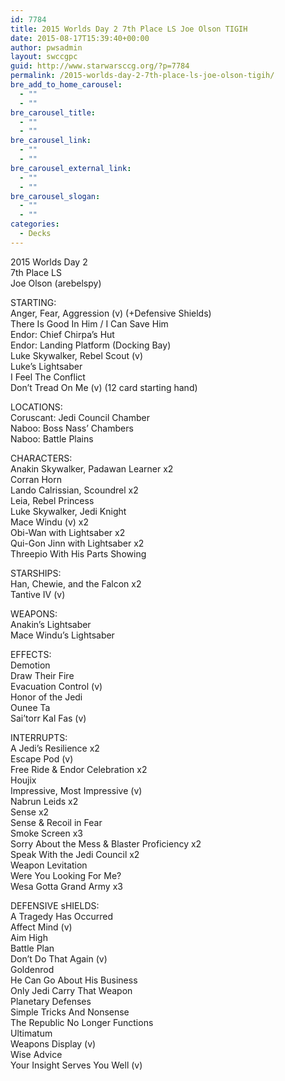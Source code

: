 ```yaml
---
id: 7784
title: 2015 Worlds Day 2 7th Place LS Joe Olson TIGIH
date: 2015-08-17T15:39:40+00:00
author: pwsadmin
layout: swccgpc
guid: http://www.starwarsccg.org/?p=7784
permalink: /2015-worlds-day-2-7th-place-ls-joe-olson-tigih/
bre_add_to_home_carousel:
  - ""
  - ""
bre_carousel_title:
  - ""
  - ""
bre_carousel_link:
  - ""
  - ""
bre_carousel_external_link:
  - ""
  - ""
bre_carousel_slogan:
  - ""
  - ""
categories:
  - Decks
---
```

2015 Worlds Day 2  
7th Place LS  
Joe Olson (arebelspy)

STARTING:  
Anger, Fear, Aggression (v) (+Defensive Shields)  
There Is Good In Him / I Can Save Him  
Endor: Chief Chirpa&#8217;s Hut  
Endor: Landing Platform (Docking Bay)  
Luke Skywalker, Rebel Scout (v)  
Luke&#8217;s Lightsaber  
I Feel The Conflict  
Don&#8217;t Tread On Me (v) (12 card starting hand)

LOCATIONS:  
Coruscant: Jedi Council Chamber  
Naboo: Boss Nass&#8217; Chambers  
Naboo: Battle Plains

CHARACTERS:  
Anakin Skywalker, Padawan Learner x2  
Corran Horn  
Lando Calrissian, Scoundrel x2  
Leia, Rebel Princess  
Luke Skywalker, Jedi Knight  
Mace Windu (v) x2  
Obi-Wan with Lightsaber x2  
Qui-Gon Jinn with Lightsaber x2  
Threepio With His Parts Showing

STARSHIPS:  
Han, Chewie, and the Falcon x2  
Tantive IV (v)

WEAPONS:  
Anakin&#8217;s Lightsaber  
Mace Windu&#8217;s Lightsaber

EFFECTS:  
Demotion  
Draw Their Fire  
Evacuation Control (v)  
Honor of the Jedi  
Ounee Ta  
Sai&#8217;torr Kal Fas (v)

INTERRUPTS:  
A Jedi&#8217;s Resilience x2  
Escape Pod (v)  
Free Ride & Endor Celebration x2  
Houjix  
Impressive, Most Impressive (v)  
Nabrun Leids x2  
Sense x2  
Sense & Recoil in Fear  
Smoke Screen x3  
Sorry About the Mess & Blaster Proficiency x2  
Speak With the Jedi Council x2  
Weapon Levitation  
Were You Looking For Me?  
Wesa Gotta Grand Army x3

DEFENSIVE sHIELDS:  
A Tragedy Has Occurred  
Affect Mind (v)  
Aim High  
Battle Plan  
Don&#8217;t Do That Again (v)  
Goldenrod  
He Can Go About His Business  
Only Jedi Carry That Weapon  
Planetary Defenses  
Simple Tricks And Nonsense  
The Republic No Longer Functions  
Ultimatum  
Weapons Display (v)  
Wise Advice  
Your Insight Serves You Well (v)